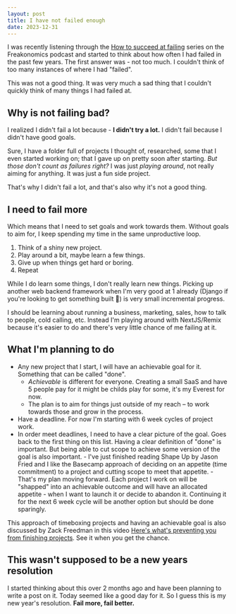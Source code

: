 ```yaml
---
layout: post
title: I have not failed enough
date: 2023-12-31
---
```

I was recently listening through the [How to succeed at failing](https://freakonomics.com/podcast-tag/how-to-succeed-at-failing/) series on the Freakonomics podcast and started to think about how often I had failed in the past few years. The first answer was - not too much. I couldn't think of too many instances of where I had "failed".

This was not a good thing. It was very much a sad thing that I couldn't quickly think of many things I had failed at.

## Why is not failing bad?
I realized I didn't fail a lot because - **I didn't try a lot.** I didn't fail because I didn't have good goals.

Sure, I have a folder full of projects I thought of, researched, some that I even started working on; that I gave up on pretty soon after starting. _But those don't count as failures right?_ I was just _playing around_, not really aiming for anything. It was just a fun side project.

That's why I didn't fail a lot, and that's also why it's not a good thing.

## I need to fail more
Which means that I need to set goals and work towards them. Without goals to aim for, I keep spending my time in the same unproductive loop.
1. Think of a shiny new project.
2. Play around a bit, maybe learn a few things.
3. Give up when things get hard or boring.
4. Repeat

While I do learn some things, I don't really learn new things. Picking up another web backend framework when I'm very good at 1 already (Django if you're looking to get something built 🙂) is very small incremental progress.

I should be learning about running a business, marketing, sales, how to talk to people, cold calling, etc. Instead I'm playing around with NextJS/Remix because it's easier to do and there's very little chance of me failing at it.

## What I'm planning to do
- Any new project that I start, I will have an achievable goal for it. Something that can be called "done".
	- _Achievable_ is different for everyone. Creating a small SaaS and have 5 people pay for it might be childs play for some, it's my Everest for now.
	- The plan is to aim for things just outside of my reach – to work towards those and grow in the process.
- Have a deadline. For now I'm starting with 6 week cycles of project work.
- In order meet deadlines, I need to have a clear picture of the goal. Goes back to the first thing on this list. Having a clear definition of "done" is important. But being able to cut scope to achieve some version of the goal is also important.
	  - I've just finished reading Shape Up by Jason Fried and I like the Basecamp approach of deciding on an appetite (time commitment) to a project and cutting scope to meet that appetite.
	  - That's my plan moving forward. Each project I work on will be "shapped" into an achievable outcome and will have an allocated appetite - when I want to launch it or decide to abandon it. Continuing it for the next 6 week cycle will be another option but should be done sparingly.

This approach of timeboxing projects and having an achievable goal is also discussed by Zack Freedman in this video [Here's what's preventing you from finishing projects](https://www.youtube.com/watch?v=L1j93RnIxEo). See it when you get the chance.

## This wasn't supposed to be a new years resolution
I started thinking about this over 2 months ago and have been planning to write a post on it. Today seemed like a good day for it. So I guess this is my new year's resolution. **Fail more, fail better.**